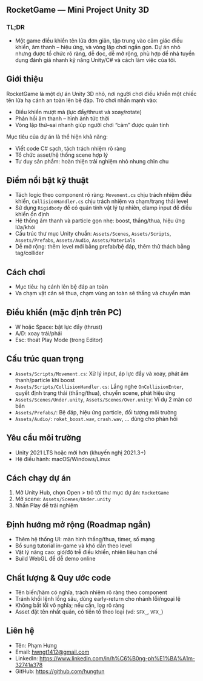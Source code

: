 ## RocketGame — Mini Project Unity 3D

### TL;DR

- Một game điều khiển tên lửa đơn giản, tập trung vào cảm giác điều khiển, âm thanh – hiệu ứng, và vòng lặp chơi ngắn gọn. Dự án nhỏ nhưng được tổ chức rõ ràng, dễ đọc, dễ mở rộng, phù hợp để nhà tuyển dụng đánh giá nhanh kỹ năng Unity/C# và cách làm việc của tôi.

## Giới thiệu

RocketGame là một dự án Unity 3D nhỏ, nơi người chơi điều khiển một chiếc tên lửa hạ cánh an toàn lên bệ đáp. Trò chơi nhấn mạnh vào:

- Điều khiển mượt mà (lực đẩy/thrust và xoay/rotate)
- Phản hồi âm thanh – hình ảnh tức thời
- Vòng lặp thử–sai nhanh giúp người chơi “cảm” được quán tính

Mục tiêu của dự án là thể hiện khả năng:

- Viết code C# sạch, tách trách nhiệm rõ ràng
- Tổ chức asset/hệ thống scene hợp lý
- Tư duy sản phẩm: hoàn thiện trải nghiệm nhỏ nhưng chỉn chu

## Điểm nổi bật kỹ thuật

- Tách logic theo component rõ ràng: `Movement.cs` chịu trách nhiệm điều khiển, `CollisionHandler.cs` chịu trách nhiệm va chạm/trạng thái level
- Sử dụng `Rigidbody` để có quán tính vật lý tự nhiên, clamp input để điều khiển ổn định
- Hệ thống âm thanh và particle gọn nhẹ: boost, thắng/thua, hiệu ứng lửa/khói
- Cấu trúc thư mục Unity chuẩn: `Assets/Scenes`, `Assets/Scripts`, `Assets/Prefabs`, `Assets/Audio`, `Assets/Materials`
- Dễ mở rộng: thêm level mới bằng prefab/bệ đáp, thêm thử thách bằng tag/collider

## Cách chơi

- Mục tiêu: hạ cánh lên bệ đáp an toàn
- Va chạm vật cản sẽ thua, chạm vùng an toàn sẽ thắng và chuyển màn

## Điều khiển (mặc định trên PC)

- W hoặc Space: bật lực đẩy (thrust)
- A/D: xoay trái/phải
- Esc: thoát Play Mode (trong Editor)

## Cấu trúc quan trọng

- `Assets/Scripts/Movement.cs`: Xử lý input, áp lực đẩy và xoay, phát âm thanh/particle khi boost
- `Assets/Scripts/CollisionHandler.cs`: Lắng nghe `OnCollisionEnter`, quyết định trạng thái (thắng/thua), chuyển scene, phát hiệu ứng
- `Assets/Scenes/Under.unity`, `Assets/Scenes/Over.unity`: Ví dụ 2 màn cơ bản
- `Assets/Prefabs/`: Bệ đáp, hiệu ứng particle, đối tượng môi trường
- `Assets/Audio/`: `roket_boost.wav`, `crash.wav`, ... dùng cho phản hồi

## Yêu cầu môi trường

- Unity 2021 LTS hoặc mới hơn (khuyến nghị 2021.3+)
- Hệ điều hành: macOS/Windows/Linux

## Cách chạy dự án

1. Mở Unity Hub, chọn Open > trỏ tới thư mục dự án: `RocketGame`
2. Mở scene: `Assets/Scenes/Under.unity`
3. Nhấn Play để trải nghiệm

## Định hướng mở rộng (Roadmap ngắn)

- Thêm hệ thống UI: màn hình thắng/thua, timer, số mạng
- Bổ sung tutorial in-game và khó dần theo level
- Vật lý nâng cao: gió/độ trễ điều khiển, nhiên liệu hạn chế
- Build WebGL để dễ demo online

## Chất lượng & Quy ước code

- Tên biến/hàm có nghĩa, trách nhiệm rõ ràng theo component
- Tránh khối lệnh lồng sâu, dùng early-return cho nhánh lỗi/ngoại lệ
- Không bắt lỗi vô nghĩa; nếu cần, log rõ ràng
- Asset đặt tên nhất quán, có tiền tố theo loại (vd: `SFX_`, `VFX_`)


## Liên hệ

- Tên: Phạm Hưng
- Email: hwngt1412@gmail.com
- LinkedIn: https://www.linkedin.com/in/h%C6%B0ng-ph%E1%BA%A1m-32741a378
- GitHub: https://github.com/hungtun